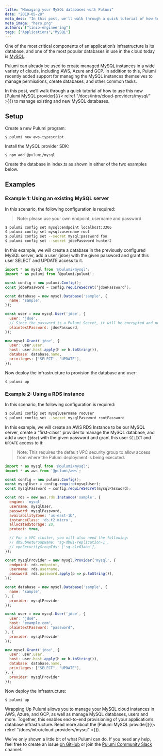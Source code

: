 ```yaml
---
title: "Managing your MySQL databases with Pulumi"
date: "2019-05-28"
meta_desc: "In this post, we'll walk through a quick tutorial of how to use the Pulumi MySQL provider to manage new and existing MySQL databases."
meta_image: "hero.png"
authors: ["linio-engineering"]
tags: ["Applications","MySQL"]
---
```


One of the most critical components of an application’s infrastructure is its
database, and one of the most popular databases in use in the cloud today is
[MySQL](https://www.mysql.com/).

Pulumi can already be used to create managed MySQL instances in a wide variety of clouds, including
AWS, Azure and GCP. In addition to this, Pulumi recently added support for managing the MySQL
instances themselves to manage permissions, create databases, and other common tasks.

In this post, we’ll walk through a quick tutorial of how to use this new
[Pulumi MySQL provider]({{< relref "/docs/intro/cloud-providers/mysql/" >}}) to manage existing
and new MySQL databases.
<!--more-->

## Setup

Create a new Pulumi program:

```
$ pulumi new aws-typescript
```

Install the MySQL provider SDK:

```
$ npm add @pulumi/mysql
```

Create the database in index.ts as shown in either of the two examples below.

## Examples

### Example 1: Using an existing MySQL server

In this scenario, the following configuration is required:

> Note: please use your own endpoint, username and password.

```bash
$ pulumi config set mysql:endpoint localhost:3306
$ pulumi config set mysql:username root
$ pulumi config set --secret mysql:password foo
$ pulumi config set --secret jdoePassword hunter2
```

In this example, we will create a database in the previously configured MySQL server, add a user (jdoe) with the given password and grant this user SELECT and UPDATE access to it.

```javascript
import * as mysql from '@pulumi/mysql';
import * as pulumi from ‘@pulumi/pulumi’;

const config = new pulumi.Config();
const jdoePassword = config.requireSecret(‘jdoePassword’);

const database = new mysql.Database('sample', {
  name: 'sample',
});

const user = new mysql.User('jdoe', {
  user: 'jdoe',
  // Since the password is a Pulumi Secret, it will be encrypted and not stored in plaintext
  plaintextPassword: jdoePassword,
});

new mysql.Grant('jdoe', {
  user: user.user,
  host: user.host.apply(h => h.toString()),
  database: database.name,
  privileges: ['SELECT', 'UPDATE'],
});
```

Now deploy the infrastructure to provision the database and user:

```
$ pulumi up
```

### Example 2: Using a RDS instance

In this scenario, the following configuration is required:

```bash
$ pulumi config set mysqlUsername rooUser
$ pulumi config set --secret mysqlPassword rootPassword
```

In this example, we will create an AWS RDS Instance to be our MySQL server, create a "first-class"
provider to manage the MySQL database, and add a user (`jdoe`) with the given password and grant
this user `SELECT` and `UPDATE` access to it:

> Note: This requires the default VPC security group to allow access from where the Pulumi deployment is being executed.

```javascript
import * as mysql from '@pulumi/mysql';
import * as aws from '@pulumi/aws';

const config = new pulumi.Config();
const mysqlUser = config.require(mysqlUser);
const mysqlPassword = config.requireSecret(mysqlPassword);

const rds = new aws.rds.Instance('sample', {
  engine: 'mysql',
  username: mysqlUser,
  password: mysqlPassword,
  availabilityZone: 'us-east-1b',
  instanceClass: 'db.t2.micro',
  allocatedStorage: 20,
  protect: true,

  // For a VPC cluster, you will also need the following:
  // dbSubnetGroupName: 'sg-db01-replication-1',
  // vpcSecurityGroupIds: ['sg-c1c63aba'],
});

const mysqlProvider = new mysql.Provider('mysql', {
  endpoint: rds.endpoint,
  username: rds.username,
  password: rds.password.apply(p => p.toString()),
});

const database = new mysql.Database('sample', {
  name: 'sample',
}, {
  provider: mysqlProvider
});

const user = new mysql.User('jdoe', {
  user: "jdoe",
  host: "example.com",
  plaintextPassword: "password",
}, {
  provider: mysqlProvider
});

new mysql.Grant('jdoe', {
  user: user.user,
  host: user.host.apply(h => h.toString()),
  database: database.name,
  privileges: ["SELECT", "UPDATE"],
}, {
  provider: mysqlProvider
});
```

Now deploy the infrastructure:

```
$ pulumi up
```

Wrapping Up
Pulumi allows you to manage your MySQL cloud instances in AWS, Azure, and GCP, as well as manage MySQL databases,
users and more. Together, this enables end-to-end provisioning of your application’s database infrastructure.
Read more about the [Pulumi MySQL provider]({{< relref "/docs/intro/cloud-providers/mysql" >}}).

We’ve only shown a little bit of what Pulumi can do. If you need any help, feel free to create an issue
[on GitHub](https://github.com/pulumi/) or join the [Pulumi Community Slack](https://slack.pulumi.com) channel.
